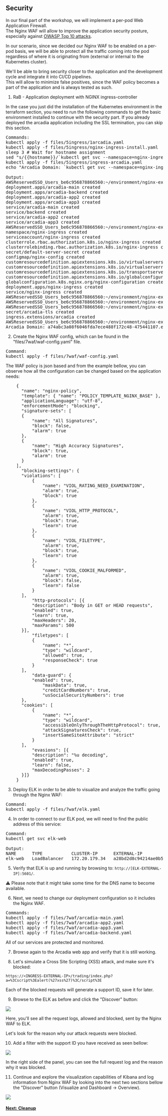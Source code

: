 ## Security

In our final part of the workshop, we will implement a per-pod Web Application Firewall.  
The Nginx WAF will allow to improve the application security posture, especially against [OWASP Top 10 attacks](https://owasp.org/www-project-top-ten/).  

In our scenario, since we decided our Nginx WAF to be enabled on a per-pod basis, we will be able to protect all the traffic coming into the pod regardless of where it is originating from (external or internal to the Kubernetes cluster).  

We'll be able to bring security closer to the application and the development cycle and integrate it into CI/CD pipelines.  
This will allow to minimize false positives, since the WAF policy becomes a part of the application and is always tested as such.  

1. RaB - Application deployment with NGINX ingress-controller

In the case you just did the installation of the Kubernetes environment in the terraform section, you need to run the following commands to get the basic environment installed to continue with the security part. If you already deployed the arcadia application including the SSL termination, you can skip this section.

<pre>
Commands:
kubectl apply -f files/5ingress/1arcadia.yaml
kubectl apply -f files/5ingress/nginx-ingress-install.yaml
sleep 3 # Wait for hostname assignment
sed "s/{{hostname}}/`kubectl get svc --namespace=nginx-ingress | grep '^nginx-ingress' | awk '{print $4}'`/g" files/5ingress/ingress-arcadia.template > files/5ingress/ingress-arcadia.yaml
kubectl apply -f files/5ingress/ingress-arcadia.yaml
echo "Arcadia Domain: `kubectl get svc --namespace=nginx-ingress | grep "^nginx-ingress" | awk '{print $4}'`"

Output:
AWSReservedSSO_Users_be6c956878866560:~/environment/nginx-experience-aws (master) $ kubectl apply -f files/5ingress/1arcadia.yaml
deployment.apps/arcadia-main created
deployment.apps/arcadia-backend created
deployment.apps/arcadia-app2 created
deployment.apps/arcadia-app3 created
service/arcadia-main created
service/backend created
service/arcadia-app2 created
service/arcadia-app3 created
AWSReservedSSO_Users_be6c956878866560:~/environment/nginx-experience-aws (master) $ kubectl apply -f files/5ingress/nginx-ingress-install.yaml
namespace/nginx-ingress created
serviceaccount/nginx-ingress created
clusterrole.rbac.authorization.k8s.io/nginx-ingress created
clusterrolebinding.rbac.authorization.k8s.io/nginx-ingress created
secret/default-server-secret created
configmap/nginx-config created
customresourcedefinition.apiextensions.k8s.io/virtualservers.k8s.nginx.org created
customresourcedefinition.apiextensions.k8s.io/virtualserverroutes.k8s.nginx.org created
customresourcedefinition.apiextensions.k8s.io/transportservers.k8s.nginx.org created
customresourcedefinition.apiextensions.k8s.io/globalconfigurations.k8s.nginx.org created
globalconfiguration.k8s.nginx.org/nginx-configuration created
deployment.apps/nginx-ingress created
service/nginx-ingress created
AWSReservedSSO_Users_be6c956878866560:~/environment/nginx-experience-aws (master) $ sleep 3 # Wait for hostname assignment
AWSReservedSSO_Users_be6c956878866560:~/environment/nginx-experience-aws (master) $ sed "s/{{hostname}}/`kubectl get svc --namespace=nginx-ingress | grep '^nginx-ingress' | awk '{print $4}'`/g" files/5ingress/ingress-arcadia.template > files/5ingress/ingress-arcadia.yaml
AWSReservedSSO_Users_be6c956878866560:~/environment/nginx-experience-aws (master) $ kubectl apply -f files/5ingress/ingress-arcadia.yaml
secret/arcadia-tls created
ingress.extensions/arcadia created
AWSReservedSSO_Users_be6c956878866560:~/environment/nginx-experience-aws (master) $ echo "Arcadia Domain: `kubectl get svc --namespace=nginx-ingress | grep "^nginx-ingress" | awk '{print $4}'`"
Arcadia Domain: a74abc3a08f6046fda7ece488f172c48-475441107.eu-central-1.elb.amazonaws.com
</pre>

2. Create the Nginx WAF config, which can be found in the "files/7waf/waf-config.yaml" file.  

<pre>
Command:
kubectl apply -f files/7waf/waf-config.yaml
</pre>

The WAF policy is json based and from the example bellow, you can observe how all the configuration can be changed based on the application needs:  
<pre>
    {
      "name": "nginx-policy",
      "template": { "name": "POLICY_TEMPLATE_NGINX_BASE" },
      "applicationLanguage": "utf-8",
      "enforcementMode": "blocking",
      "signature-sets": [
      {
          "name": "All Signatures",
          "block": false,
          "alarm": true
      },
      {
          "name": "High Accuracy Signatures",
          "block": true,
          "alarm": true
      }
    ],
      "blocking-settings": {
      "violations": [
          {
              "name": "VIOL_RATING_NEED_EXAMINATION",
              "alarm": true,
              "block": true
          },
          {
              "name": "VIOL_HTTP_PROTOCOL",
              "alarm": true,
              "block": true,
              "learn": true
          },
          {
              "name": "VIOL_FILETYPE",
              "alarm": true,
              "block": true,
              "learn": true
          },
          {
              "name": "VIOL_COOKIE_MALFORMED",
              "alarm": true,
              "block": false,
              "learn": false
          }
      ],
          "http-protocols": [{
          "description": "Body in GET or HEAD requests",
          "enabled": true,
          "learn": true,
          "maxHeaders": 20,
          "maxParams": 500
      }],
          "filetypes": [
          {
              "name": "*",
              "type": "wildcard",
              "allowed": true,
              "responseCheck": true
          }
      ],
          "data-guard": {
          "enabled": true,
              "maskData": true,
              "creditCardNumbers": true,
              "usSocialSecurityNumbers": true
      },
      "cookies": [
          {
              "name": "*",
              "type": "wildcard",
              "accessibleOnlyThroughTheHttpProtocol": true,
              "attackSignaturesCheck": true,
              "insertSameSiteAttribute": "strict"
          }
      ],
          "evasions": [{
          "description": "%u decoding",
          "enabled": true,
          "learn": false,
          "maxDecodingPasses": 2
      }]}
    }
</pre>

3. Deploy ELK in order to be able to visualize and analyze the traffic going through the Nginx WAF:  

<pre>
Command:
kubectl apply -f files/7waf/elk.yaml
</pre>

4. In order to connect to our ELK pod, we will need to find the public address of this service:  

<pre>
Command:
kubectl get svc elk-web

Output:
NAME      TYPE           CLUSTER-IP      EXTERNAL-IP                                                                  PORT(S)                                        AGE
elk-web   LoadBalancer   172.20.179.34   a28bd2d8c94214ae0b512274daa06211-2103709514.eu-central-1.elb.amazonaws.com   5601:32471/TCP,9200:32589/TCP,5044:31876/TCP   16h
</pre>

5. Verify that ELK is up and running by browsing to: `http://[ELK-EXTERNAL-IP]:5601/`.  

:warning: Please note that it might take some time for the DNS name to become available.

6. Next, we need to change our deployment configuration so it includes the Nginx WAF.
<pre>
Commands:
kubectl apply -f files/7waf/arcadia-main.yaml
kubectl apply -f files/7waf/arcadia-app2.yaml
kubectl apply -f files/7waf/arcadia-app3.yaml
kubectl apply -f files/7waf/arcadia-backend.yaml
</pre>

All of our services are protected and monitored.

7. Browse again to the Arcadia web app and verify that it is still working.  

8. Let's simulate a Cross Site Scripting (XSS) attack, and make sure it's blocked:  

`https://<INGRESS-EXTERNAL-IP>/trading/index.php?a=%3Cscript%3Ealert(%27xss%27)%3C/script%3E`

Each of the blocked requests will generate a support ID, save it for later.  

9. Browse to the ELK as before and click the "Discover" button:  

![](images/kibana1.JPG)  

  
  
Here, you'll see all the request logs, allowed and blocked, sent by the Nginx WAF to ELK.  

Let's look for the reason why our attack requests were blocked.  


10. Add a filter with the support ID you have received as seen bellow:
  
![](images/kibana2.JPG)  

In the right side of the panel, you can see the full request log and the reason why it was blocked.  

11. Continue and explore the visualization capabilities of Kibana and log information from Nginx WAF by looking into the next two sections bellow the "Discover" button (Visualize and Dashboard -> Overview).  

  

![](images/7env.JPG)

  

#### [Next: Cleanup](8cleanup.md)

